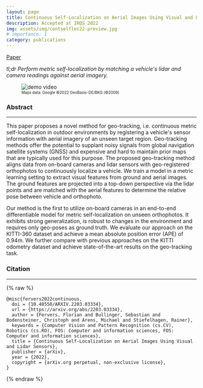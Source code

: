 ```yaml
---
layout: page
title: Continuous Self-Localization on Aerial Images Using Visual and Lidar Sensors
description: Accepted at IROS 2022
img: assets/img/contselfloc22-preview.jpg
# importance: 1
category: publications
---
```


<a href="https://arxiv.org/abs/2203.03334" class="btn btn-sm z-depth-1" role="button">Paper</a>

*tl;dr Perform metric self-localization by matching a vehicle's lidar and camera readings against aerial imagery.*

<div class="row justify-content-sm-center">
    <div class="col-md-auto">
      <figure>
            <picture>
                <img  src="/assets/img/contselfloc22-demo.gif"  title="demo video" />
            </picture>
            <figcaption class="caption"><font size="1"> Maps data: Google ©2022 GeoBasis-DE/BKG (©2009)</font></figcaption>
        </figure>
    </div>
</div>

### Abstract
---

This paper proposes a novel method for geo-tracking, i.e. continuous metric self-localization in outdoor environments by registering a vehicle's sensor information with aerial imagery of an unseen target region. Geo-tracking methods offer the potential to supplant noisy signals from global navigation satellite systems (GNSS) and expensive and hard to maintain prior maps that are typically used for this purpose. The proposed geo-tracking method aligns data from on-board cameras and lidar sensors with geo-registered orthophotos to continuously localize a vehicle. We train a model in a metric learning setting to extract visual features from ground and aerial images. The ground features are projected into a top-down perspective via the lidar points and are matched with the aerial features to determine the relative pose between vehicle and orthophoto.

Our method is the first to utilize on-board cameras in an end-to-end differentiable model for metric self-localization on unseen orthophotos. It exhibits strong generalization, is robust to changes in the environment and requires only geo-poses as ground truth. We evaluate our approach on the KITTI-360 dataset and achieve a mean absolute position error (APE) of 0.94m. We further compare with previous approaches on the KITTI odometry dataset and achieve state-of-the-art results on the geo-tracking task.

### Citation
---

{% raw %}
```
@misc{fervers2022continuous,
  doi = {10.48550/ARXIV.2203.03334},
  url = {https://arxiv.org/abs/2203.03334},
  author = {Fervers, Florian and Bullinger, Sebastian and Bodensteiner, Christoph and Arens, Michael and Stiefelhagen, Rainer},
  keywords = {Computer Vision and Pattern Recognition (cs.CV), Robotics (cs.RO), FOS: Computer and information sciences, FOS: Computer and information sciences},
  title = {Continuous Self-Localization on Aerial Images Using Visual and Lidar Sensors},
  publisher = {arXiv},
  year = {2022},
  copyright = {arXiv.org perpetual, non-exclusive license},
}
```
{% endraw %}
